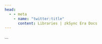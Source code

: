 ```yaml
---
head:
  - - meta
    - name: "twitter:title"
      content: Libraries | zkSync Era Docs
---
```


...
